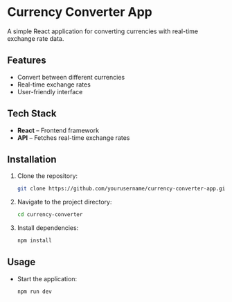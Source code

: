 # Currency Converter App

A simple React application for converting currencies with real-time exchange rate data.

## Features

- Convert between different currencies
- Real-time exchange rates
- User-friendly interface

## Tech Stack

- **React** – Frontend framework
- **API** – Fetches real-time exchange rates

## Installation

1. Clone the repository:

   ```bash
   git clone https://github.com/yourusername/currency-converter-app.git

   ```

2. Navigate to the project directory:

   ```bash
   cd currency-converter

   ```

3. Install dependencies:
   ```bash
   npm install
   ```

## Usage

- Start the application:

  ```bash
  npm run dev
  ```
